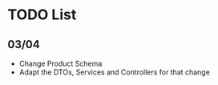 # TODO List 
## 03/04
- Change Product Schema 
- Adapt the DTOs, Services and Controllers for that change
